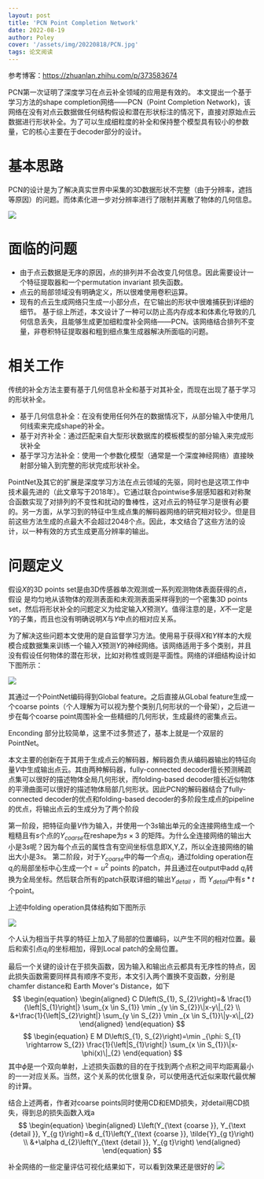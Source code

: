 ```yaml
---
layout: post
title: 'PCN Point Completion Network'
date: 2022-08-19
author: Poley
cover: '/assets/img/20220818/PCN.jpg'
tags: 论文阅读
---
```


参考博客：https://zhuanlan.zhihu.com/p/373583674


PCN第一次证明了深度学习在点云补全领域的应用是有效的。
本文提出一个基于学习方法的shape completion网络——PCN（Point Completion Network)，该网络在没有对点云数据做任何结构假设和潜在形状标注的情况下，直接对原始点云数据进行形状补全。为了可以生成细粒度的补全和保持整个模型具有较小的参数量，它的核心主要在于decoder部分的设计。

# 基本思路

PCN的设计是为了解决真实世界中采集的3D数据形状不完整（由于分辨率，遮挡等原因）的问题。而体素化进一步对分辨率进行了限制并离散了物体的几何信息。

![](/assets/img/20220818/PCNF1.jpg)

# 面临的问题

+ 由于点云数据是无序的原因，点的排列并不会改变几何信息。因此需要设计一个特征提取器和一个permutation invariant 损失函数。
+ 点云的局部领域没有明确定义，所以很难使用卷积运算。
+ 现有的点云生成网络只生成一小部分点，在它输出的形状中很难捕获到详细的细节。
基于综上所述，本文设计了一种可以防止高内存成本和体素化导致的几何信息丢失，且能够生成更加细粒度补全网络——PCN。该网络结合排列不变量，非卷积特征提取器和粗到细点集生成器解决所面临的问题。

# 相关工作
传统的补全方法主要有基于几何信息补全和基于对其补全，而现在出现了基于学习的形状补全。

+ 基于几何信息补全：在没有使用任何外在的数据情况下，从部分输入中使用几何线索来完成shape的补全。
+ 基于对齐补全：通过匹配来自大型形状数据库的模板模型的部分输入来完成形状补全
+ 基于学习方法补全：使用一个参数化模型（通常是一个深度神经网络）直接映射部分输入到完整的形状完成形状补全。

PointNet及其它的扩展是深度学习方法在点云领域的先驱，同时也是这项工作中技术最先进的（此文章写于2018年）。它通过联合pointwise多层感知器和对称聚合函数实现了对排列的不变性和扰动的鲁棒性，这对点云的特征学习是很有必要的。另一方面，从学习到的特征中生成点集的解码器网络的研究相对较少。但是目前这些方法生成的点最大不会超过2048个点。因此，本文结合了这些方法的设计，以一种有效的方式生成更高分辨率的输出。

# 问题定义

假设$X$的3D points set是由3D传感器单次观测或一系列观测物体表面获得的点，假设  是均匀地从该物体的观测表面和未观测表面采样得到的一个密集3D points set，然后将形状补全的问题定义为给定输入$X$预测$Y$。值得注意的是，$X$不一定是$Y$的子集，而且也没有明确说明$X$与$Y$中点的相对应关系。

为了解决这些问题本文使用的是自监督学习方法。使用易于获得$X$和$Y$样本的大规模合成数据集来训练一个输入$X$预测$Y$的神经网络。该网络适用于多个类别，并且没有假设任何物体的潜在形状，比如对称性或则是平面性。网络的详细结构设计如下图所示：

![](/assets/img/20220818/PCNF2.jpg)

其通过一个PointNet编码得到Global feature。之后直接从GLobal feature生成一个coarse points（个人理解为可以视为整个类别几何形状的一个骨架），之后进一步在每个coarse point周围补全一些精细的几何形状，生成最终的密集点云。

Enconding 部分比较简单，这里不过多赘述了，基本上就是一个双层的PointNet。

本文主要的创新在于其用于生成点云的解码器，解码器负责从编码器输出的特征向量$V$中生成输出点云。其由两种解码器，fully-connected decoder擅长预测稀疏点集可以很好的描述物体全局几何形状，而folding-based decoder擅长近似物体的平滑曲面可以很好的描述物体局部几何形状。因此PCN的解码器结合了fully-connected decoder的优点和folding-based decoder的多阶段生成点的pipeline的优点，将输出点云的生成分为了两个阶段

第一阶段，把特征向量$V$作为输入，并使用一个$3s$输出单元的全连接网络生成一个粗糙且有$s$个点的$Y_{coarse}$在reshape为$s \times 3$  的矩阵。为什么全连接网络的输出大小是$3s$呢？因为每个点云的属性含有空间坐标信息即X,Y,Z，所以全连接网络的输出大小是$3s$。
第二阶段，对于$Y_{coarse}$中的每一个点$q_i$，通过folding operation在$q_i$的局部坐标中心生成一个$t=u^2$ points 的patch，并且通过在output中add $q_i$转换为全局坐标。然后联合所有的patch获取详细的输出$Y_{detail}$  ，而 $Y_{detail}$中有$s*t$个point。

上述中folding operation具体结构如下图所示

![](/assets/img/20220818/PCNF10.jpg)

个人认为相当于共享的特征上加入了局部的位置编码，以产生不同的相对位置。最后和索引点$q_i$的坐标相加，得到Local patch的全局位置。

最后一个关键的设计在于损失函数，因为输入和输出点云都具有无序性的特点，因此损失函数需要同样具有顺序不变形，本文引入两个置换不变函数，分别是chamfer distance和 Earth Mover's Distance，如下
$$
\begin{equation}
\begin{aligned}
C D\left(S_{1}, S_{2}\right)=& \frac{1}{\left|S_{1}\right|} \sum_{x \in S_{1}} \min _{y \in S_{2}}\|x-y\|_{2} \\
&+\frac{1}{\left|S_{2}\right|} \sum_{y \in S_{2}} \min _{x \in S_{1}}\|y-x\|_{2}
\end{aligned}
\end{equation}
$$
$$
\begin{equation}
E M D\left(S_{1}, S_{2}\right)=\min _{\phi: S_{1} \rightarrow S_{2}} \frac{1}{\left|S_{1}\right|} \sum_{x \in S_{1}}\|x-\phi(x)\|_{2}
\end{equation}
$$
其中$\phi$是一个双向单射，上述损失函数的目的在于找到两个点积之间平均距离最小的一一对应关系。当然，这个关系的优化很复杂，可以使用迭代近似来取代最优解的计算。

结合上述两者，作者对coarse points同时使用CD和EMD损失，对detail用CD损失，得到总的损失函数入戏a
$$
\begin{equation}
\begin{aligned}
L\left(Y_{\text {coarse }}, Y_{\text {detail }}, Y_{g t}\right)=& d_{1}\left(Y_{\text {coarse }}, \tilde{Y}_{g t}\right) \\
&+\alpha d_{2}\left(Y_{\text {detail }}, Y_{g t}\right)
\end{aligned}
\end{equation}
$$

补全网络的一些定量评估可视化结果如下，可以看到效果还是很好的
![](/assets/img/20220818/PCNF9.jpg)